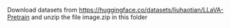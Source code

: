 Download datasets from https://huggingface.co/datasets/liuhaotian/LLaVA-Pretrain and unzip the file image.zip in this folder
